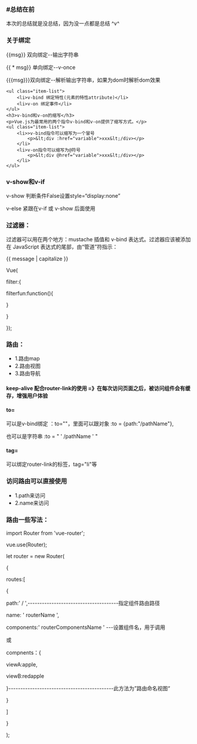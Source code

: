 <!DOCTYPE html>
<html lang="en">
<head>
    <meta charset="UTF-8">
    <title>Title</title>
</head>
<body>

<h3 class="border-solid-left">
    #总结在前
</h3>
<p>本次的总结就是没总结，因为没一点都是总结 ^v^</p>
<div class="padding-default">
    <h3>关于绑定</h3>
    <p>{{msg}} 双向绑定--输出字符串</p>
    <p>{{ * msg}} 单向绑定--v-once</p>
    <p>{{{msg}}}双向绑定--解析输出字符串，如果为dom时解析dom效果</p>

    <ul class="item-list">
        <li>v-bind 绑定特性(元素的特性attribute)</li>
        <li>v-on 绑定事件</li>
    </ul>
    <h3>v-bind和v-on的缩写</h3>
    <p>Vue.js为最常用的两个指令v-bind和v-on提供了缩写方式。</p>
    <ul class="item-list">
        <li>>v-bind指令可以缩写为一个冒号
            <p>&lt;div :href="variable">xxx&lt;/div></p>
        </li>
        <li>v-on指令可以缩写为@符号
            <p>&lt;div @href="variable">xxx&lt;/div></p>
        </li>
    </ul>
</div>

<div class="padding-default">
    <h3>v-show和v-if</h3>
    <p>v-show 判断条件False设置style=“display:none”</p>
    <p>v-else 紧跟在v-if 或 v-show 后面使用</p>
    <h3>过滤器：</h3>
    <p>过滤器可以用在两个地方：mustache 插值和 v-bind 表达式。过滤器应该被添加在 JavaScript 表达式的尾部，由“管道”符指示：</p>
    <p><!-- in mustaches --></p>
    <p>{{ message | capitalize }}</p>
    <p><!-- in v-bind --></p>
    <p>Vue(</p>
    <p>filter:{</p>
    <p>filterfun:function(){</p>
    <p>}</p>
    <p>}</p>
    <p>});</p>
</div>

<div class="padding-default">
    <h3>路由：</h3>
    <ul class="item-list">
        <li>1.路由map</li>
        <li>2.路由视图</li>
        <li>3.路由导航</li>
    </ul>
    <h4>keep-alive 配合router-link的使用 =》在每次访问页面之后，被访问组件会有缓存，增强用户体验</h4>
    <h4>to=</h4>
    <p>可以是v-bind绑定 ：to=""，里面可以跟对象 :to = {path:"/pathName"},</p>
    <p>也可以是字符串 :to = " ' /pathName ' "</p>
    <h4>tag=</h4>
    <p>可以绑定router-link的标签，tag="li"等</p>
    <h3>访问路由可以直接使用</h3>
    <ul class="item-list">
        <li>1.path来访问</li>
        <li>2.name来访问</li>
    </ul>
</div>
<div class="padding-default">
    <h3>路由一些写法：</h3>
    <p>import Router from 'vue-router';</p>
    <p>vue.use(Router);</p>
    <p>let router = new Router(</p>
    <p>{</p>
    <p>routes:[</p>
    <p>{</p>
    <p>path:' / ',--------------------------------------指定组件路由路径</p>
    <p>name: ' routerName ',</p>
    <p>components:' routerComponentsName ' ---设置组件名，用于调用</p>
    <p>或</p>
    <p>compnents：{</p>
    <p>viewA:apple,</p>
    <p>viewB:redapple</p>
    <p>}--------------------------------------------此方法为”路由命名视图“</p>
    <p>}</p>
    <p>]</p>
    <p>}</p>
    <p>);</p>
</div>

</body>
</html>